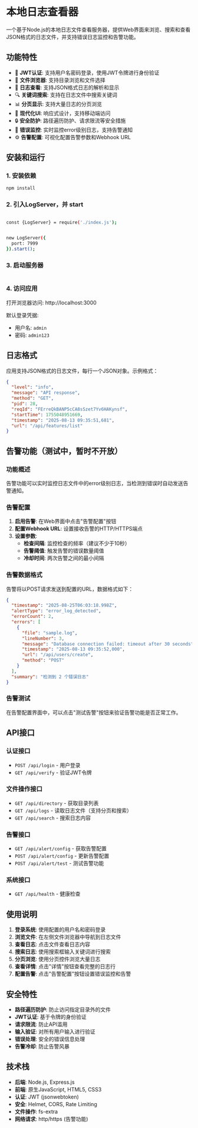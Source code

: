 # 本地日志查看器

一个基于Node.js的本地日志文件查看服务器，提供Web界面来浏览、搜索和查看JSON格式的日志文件，并支持错误日志监控和告警功能。

## 功能特性

- 🔐 **JWT认证**: 支持用户名密码登录，使用JWT令牌进行身份验证
- 📁 **文件浏览器**: 支持目录浏览和文件选择
- 📄 **日志查看**: 支持JSON格式日志的解析和显示
- 🔍 **关键词搜索**: 支持在日志文件中搜索关键词
- 📊 **分页显示**: 支持大量日志的分页浏览
- 🎨 **现代化UI**: 响应式设计，支持移动端访问
- 🔒 **安全防护**: 路径遍历防护、请求限流等安全措施
- 🚨 **错误监控**: 实时监控error级别日志，支持告警通知
- ⚙️ **告警配置**: 可视化配置告警参数和Webhook URL

## 安装和运行

### 1. 安装依赖

```bash
npm install
```

### 2. 引入LogServer，并 start

```bash

const {LogServer} = require('./index.js');


new LogServer({
  port: 7999
}).start();

```

### 3. 启动服务器

```bash


```

### 4. 访问应用

打开浏览器访问: http://localhost:3000

默认登录凭据:
- 用户名: `admin`
- 密码: `admin123`

## 日志格式

应用支持JSON格式的日志文件，每行一个JSON对象。示例格式：

```json
{
  "level": "info",
  "message": "API response",
  "method": "GET",
  "pid": 28,
  "reqId": "FErreQkBANP5cCA8sSzet7Yv6HAKynsf",
  "startTime": 1755048951669,
  "timestamp": "2025-08-13 09:35:51,681",
  "url": "/api/features/list"
}
```

## 告警功能（测试中，暂时不开放）

### 功能概述

告警功能可以实时监控日志文件中的error级别日志，当检测到错误时自动发送告警通知。

### 告警配置

1. **启用告警**: 在Web界面中点击"告警配置"按钮
2. **配置Webhook URL**: 设置接收告警的HTTP/HTTPS端点
3. **设置参数**:
   - **检查间隔**: 监控检查的频率（建议不少于10秒）
   - **告警阈值**: 触发告警的错误数量阈值
   - **冷却时间**: 两次告警之间的最小间隔

### 告警数据格式

告警将以POST请求发送到配置的URL，数据格式如下：

```json
{
  "timestamp": "2025-08-25T06:03:18.998Z",
  "alertType": "error_log_detected",
  "errorCount": 2,
  "errors": [
    {
      "file": "sample.log",
      "lineNumber": 3,
      "message": "Database connection failed: timeout after 30 seconds",
      "timestamp": "2025-08-13 09:35:52,000",
      "url": "/api/users/create",
      "method": "POST"
    }
  ],
  "summary": "检测到 2 个错误日志"
}
```

### 告警测试

在告警配置界面中，可以点击"测试告警"按钮来验证告警功能是否正常工作。

## API接口

### 认证接口

- `POST /api/login` - 用户登录
- `GET /api/verify` - 验证JWT令牌

### 文件操作接口

- `GET /api/directory` - 获取目录列表
- `GET /api/logs` - 读取日志文件（支持分页和搜索）
- `GET /api/search` - 搜索日志内容

### 告警接口

- `GET /api/alert/config` - 获取告警配置
- `POST /api/alert/config` - 更新告警配置
- `POST /api/alert/test` - 测试告警功能

### 系统接口

- `GET /api/health` - 健康检查

## 使用说明

1. **登录系统**: 使用配置的用户名和密码登录
2. **浏览文件**: 在左侧文件浏览器中导航到日志文件
3. **查看日志**: 点击文件查看日志内容
4. **搜索日志**: 使用搜索框输入关键词进行搜索
5. **分页浏览**: 使用分页控件浏览大量日志
6. **查看详情**: 点击"详情"按钮查看完整的日志行
7. **配置告警**: 点击"告警配置"按钮设置错误监控和告警

## 安全特性

- **路径遍历防护**: 防止访问指定目录外的文件
- **JWT认证**: 基于令牌的身份验证
- **请求限流**: 防止API滥用
- **输入验证**: 对所有用户输入进行验证
- **错误处理**: 安全的错误信息处理
- **告警冷却**: 防止告警风暴

## 技术栈

- **后端**: Node.js, Express.js
- **前端**: 原生JavaScript, HTML5, CSS3
- **认证**: JWT (jsonwebtoken)
- **安全**: Helmet, CORS, Rate Limiting
- **文件操作**: fs-extra
- **网络请求**: http/https (告警功能)
